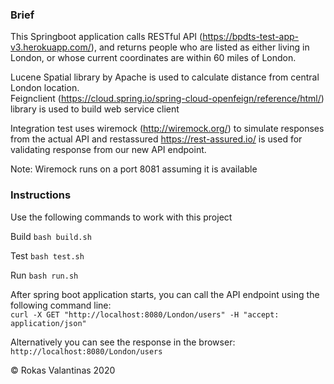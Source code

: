 ### Brief

This Springboot application calls RESTful API (https://bpdts-test-app-v3.herokuapp.com/), 
and returns people who are listed as either living in London, or whose current coordinates are within 60 miles of London.

Lucene Spatial library by Apache is used to calculate distance from central London location.\
Feignclient (https://cloud.spring.io/spring-cloud-openfeign/reference/html/) library is used to build web service client

Integration test uses wiremock (http://wiremock.org/) to simulate responses from the actual API 
and restassured https://rest-assured.io/ is used for validating response from our new API endpoint.

Note: Wiremock runs on a port 8081 assuming it is available

### Instructions

Use the following commands to work with this project

Build
`bash build.sh`

Test
`bash test.sh`

Run
`bash run.sh`

After spring boot application starts, you can call the API endpoint using the following command line:\
`curl -X GET "http://localhost:8080/London/users" -H "accept: application/json"`

Alternatively you can see the response in the browser:\
`http://localhost:8080/London/users` 


© Rokas Valantinas 2020